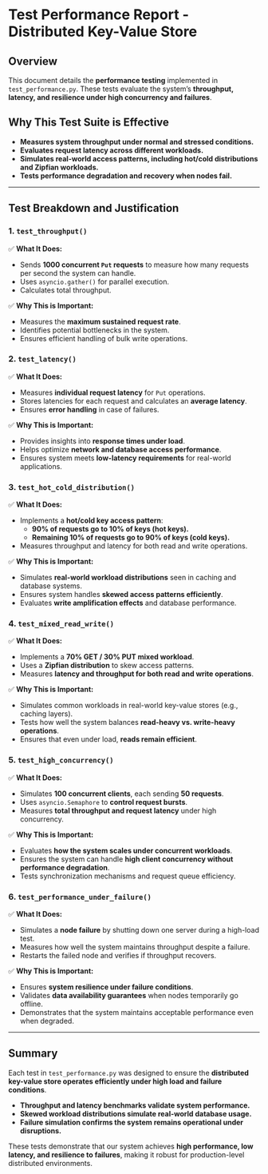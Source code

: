 # Test Performance Report - Distributed Key-Value Store

## Overview
This document details the **performance testing** implemented in `test_performance.py`. These tests evaluate the system’s **throughput, latency, and resilience under high concurrency and failures**.

## Why This Test Suite is Effective
- **Measures system throughput under normal and stressed conditions.**
- **Evaluates request latency across different workloads.**
- **Simulates real-world access patterns, including hot/cold distributions and Zipfian workloads.**
- **Tests performance degradation and recovery when nodes fail.**

---
## Test Breakdown and Justification

### **1. `test_throughput()`**
✅ **What It Does:**
- Sends **1000 concurrent `Put` requests** to measure how many requests per second the system can handle.
- Uses `asyncio.gather()` for parallel execution.
- Calculates total throughput.

✅ **Why This is Important:**
- Measures the **maximum sustained request rate**.
- Identifies potential bottlenecks in the system.
- Ensures efficient handling of bulk write operations.

### **2. `test_latency()`**
✅ **What It Does:**
- Measures **individual request latency** for `Put` operations.
- Stores latencies for each request and calculates an **average latency**.
- Ensures **error handling** in case of failures.

✅ **Why This is Important:**
- Provides insights into **response times under load**.
- Helps optimize **network and database access performance**.
- Ensures system meets **low-latency requirements** for real-world applications.

### **3. `test_hot_cold_distribution()`**
✅ **What It Does:**
- Implements a **hot/cold key access pattern**:
  - **90% of requests go to 10% of keys (hot keys).**
  - **Remaining 10% of requests go to 90% of keys (cold keys).**
- Measures throughput and latency for both read and write operations.

✅ **Why This is Important:**
- Simulates **real-world workload distributions** seen in caching and database systems.
- Ensures system handles **skewed access patterns efficiently**.
- Evaluates **write amplification effects** and database performance.

### **4. `test_mixed_read_write()`**
✅ **What It Does:**
- Implements a **70% GET / 30% PUT mixed workload**.
- Uses a **Zipfian distribution** to skew access patterns.
- Measures **latency and throughput for both read and write operations**.

✅ **Why This is Important:**
- Simulates common workloads in real-world key-value stores (e.g., caching layers).
- Tests how well the system balances **read-heavy vs. write-heavy operations**.
- Ensures that even under load, **reads remain efficient**.

### **5. `test_high_concurrency()`**
✅ **What It Does:**
- Simulates **100 concurrent clients**, each sending **50 requests**.
- Uses `asyncio.Semaphore` to **control request bursts**.
- Measures **total throughput and request latency** under high concurrency.

✅ **Why This is Important:**
- Evaluates **how the system scales under concurrent workloads**.
- Ensures the system can handle **high client concurrency without performance degradation**.
- Tests synchronization mechanisms and request queue efficiency.

### **6. `test_performance_under_failure()`**
✅ **What It Does:**
- Simulates a **node failure** by shutting down one server during a high-load test.
- Measures how well the system maintains throughput despite a failure.
- Restarts the failed node and verifies if throughput recovers.

✅ **Why This is Important:**
- Ensures **system resilience under failure conditions**.
- Validates **data availability guarantees** when nodes temporarily go offline.
- Demonstrates that the system maintains acceptable performance even when degraded.

---
## Summary
Each test in `test_performance.py` was designed to ensure the **distributed key-value store operates efficiently under high load and failure conditions**.
- **Throughput and latency benchmarks validate system performance.**
- **Skewed workload distributions simulate real-world database usage.**
- **Failure simulation confirms the system remains operational under disruptions.**

These tests demonstrate that our system achieves **high performance, low latency, and resilience to failures**, making it robust for production-level distributed environments.